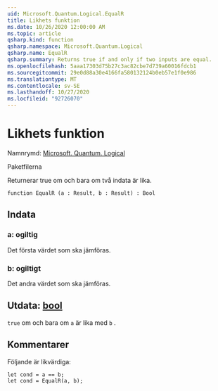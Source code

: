 ```yaml
---
uid: Microsoft.Quantum.Logical.EqualR
title: Likhets funktion
ms.date: 10/26/2020 12:00:00 AM
ms.topic: article
qsharp.kind: function
qsharp.namespace: Microsoft.Quantum.Logical
qsharp.name: EqualR
qsharp.summary: Returns true if and only if two inputs are equal.
ms.openlocfilehash: 5aaa17303d75b27c3ac82cbe7d739a60016fdcb1
ms.sourcegitcommit: 29e0d88a30e4166fa580132124b0eb57e1f0e986
ms.translationtype: MT
ms.contentlocale: sv-SE
ms.lasthandoff: 10/27/2020
ms.locfileid: "92726070"
---
```

# <a name="equalr-function"></a>Likhets funktion

Namnrymd: [Microsoft. Quantum. Logical](xref:Microsoft.Quantum.Logical)

Paketfilerna [](https://nuget.org/packages/)


Returnerar true om och bara om två indata är lika.

```qsharp
function EqualR (a : Result, b : Result) : Bool
```


## <a name="input"></a>Indata

### <a name="a--__invalidresult__"></a>a: __ogiltig <Result>__

Det första värdet som ska jämföras.


### <a name="b--__invalidresult__"></a>b: __ogiltigt <Result>__

Det andra värdet som ska jämföras.



## <a name="output--bool"></a>Utdata: [bool](xref:microsoft.quantum.lang-ref.bool)

`true` om och bara om `a` är lika med `b` .

## <a name="remarks"></a>Kommentarer

Följande är likvärdiga:

```Q#
let cond = a == b;
let cond = EqualR(a, b);
```
